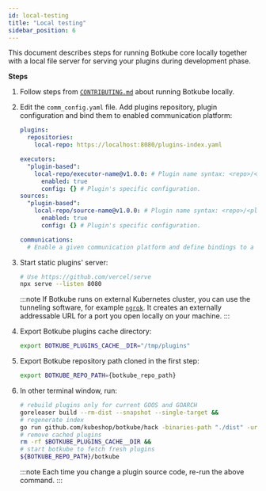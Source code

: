 ```yaml
---
id: local-testing
title: "Local testing"
sidebar_position: 6
---
```


This document describes steps for running Botkube core locally together with a local file server for serving your plugins during development phase.

**Steps**

1. Follow steps from [`CONTRIBUTING.md`](https://github.com/kubeshop/botkube/blob/main/CONTRIBUTING.md#build-and-run-locally) about running Botkube locally.

2. Edit the `comm_config.yaml` file. Add plugins repository, plugin configuration and bind them to enabled communication platform:

   ```yaml
   plugins:
     repositories:
       local-repo: https://localhost:8080/plugins-index.yaml

   executors:
     "plugin-based":
       local-repo/executor-name@v1.0.0: # Plugin name syntax: <repo>/<plugin>[@<version>]. If version is not provided, the latest version from repository is used.
         enabled: true
         config: {} # Plugin's specific configuration.
   sources:
     "plugin-based":
       local-repo/source-name@v1.0.0: # Plugin name syntax: <repo>/<plugin>[@<version>]. If version is not provided, the latest version from repository is used.
         enabled: true
         config: {} # Plugin's specific configuration.

   communications:
     # Enable a given communication platform and define bindings to a given executor and source plugins.
   ```

3. Start static plugins' server:

   ```bash
   # Use https://github.com/vercel/serve
   npx serve --listen 8080
   ```

   :::note
   If Botkube runs on external Kubernetes cluster, you can use the tunneling software, for example [`ngrok`](https://ngrok.com/). It creates an externally addressable URL for a port you open locally on your machine.
   :::

4. Export Botkube plugins cache directory:

   ```bash
   export BOTKUBE_PLUGINS_CACHE__DIR="/tmp/plugins"
   ```

5. Export Botkube repository path cloned in the first step:

   ```bash
   export BOTKUBE_REPO_PATH={botkube_repo_path}
   ```

6. In other terminal window, run:

   ```bash
   # rebuild plugins only for current GOOS and GOARCH
   goreleaser build --rm-dist --snapshot --single-target &&
   # regenerate index
   go run github.com/kubeshop/botkube/hack -binaries-path "./dist" -url-base-path "http://localhost:8080/dist" &&
   # remove cached plugins
   rm -rf $BOTKUBE_PLUGINS_CACHE__DIR &&
   # start botkube to fetch fresh plugins
   ${BOTKUBE_REPO_PATH}/botkube
   ```

   :::note
   Each time you change a plugin source code, re-run the above command.
   :::
